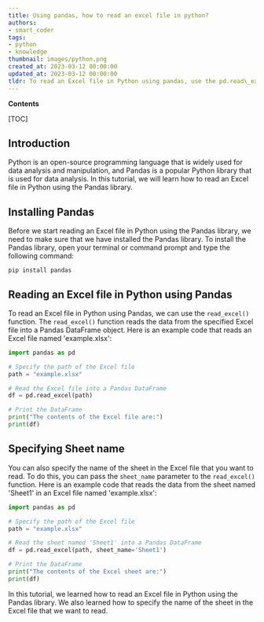 ```yaml
---
title: Using pandas, how to read an excel file in python?
authors:
- smart_coder
tags:
- python
- knowledge
thumbnail: images/python.png
created_at: 2023-03-12 00:00:00
updated_at: 2023-03-12 00:00:00
tldr: To read an Excel file in Python using pandas, use the pd.read\_excel() function.
---
```


**Contents**

[TOC]

## Introduction
Python is an open-source programming language that is widely used for data analysis and manipulation, and Pandas is a popular Python library that is used for data analysis. In this tutorial, we will learn how to read an Excel file in Python using the Pandas library.

## Installing Pandas
Before we start reading an Excel file in Python using the Pandas library, we need to make sure that we have installed the Pandas library. To install the Pandas library, open your terminal or command prompt and type the following command:

```
pip install pandas
```

## Reading an Excel file in Python using Pandas
To read an Excel file in Python using Pandas, we can use the `read_excel()` function. The `read_excel()` function reads the data from the specified Excel file into a Pandas DataFrame object. Here is an example code that reads an Excel file named 'example.xlsx':

```python
import pandas as pd

# Specify the path of the Excel file
path = "example.xlsx"

# Read the Excel file into a Pandas DataFrame
df = pd.read_excel(path)

# Print the DataFrame
print("The contents of the Excel file are:")
print(df)
```

## Specifying Sheet name
You can also specify the name of the sheet in the Excel file that you want to read. To do this, you can pass the `sheet_name` parameter to the `read_excel()` function. Here is an example code that reads the data from the sheet named 'Sheet1' in an Excel file named 'example.xlsx':

```python
import pandas as pd

# Specify the path of the Excel file
path = "example.xlsx"

# Read the sheet named 'Sheet1' into a Pandas DataFrame
df = pd.read_excel(path, sheet_name='Sheet1')

# Print the DataFrame
print("The contents of the Excel sheet are:")
print(df)
```

In this tutorial, we learned how to read an Excel file in Python using the Pandas library. We also learned how to specify the name of the sheet in the Excel file that we want to read.

